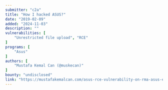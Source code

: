 ```yaml
---
submitter: "c2a"
title: "How I hacked ASUS?"
date: "2019-02-09"
added: "2024-11-03"
description: ""
vulnerabilities: [
    "Unrestricted file upload", "RCE"
]
programs: [
    "Asus"
]
authors: [
    "Mustafa Kemal Can (@muskecan)"
]
bounty: "undisclosed"
link: "https://mustafakemalcan.com/asus-rce-vulnerability-on-rma-asus-europe-eu/"
---
```




